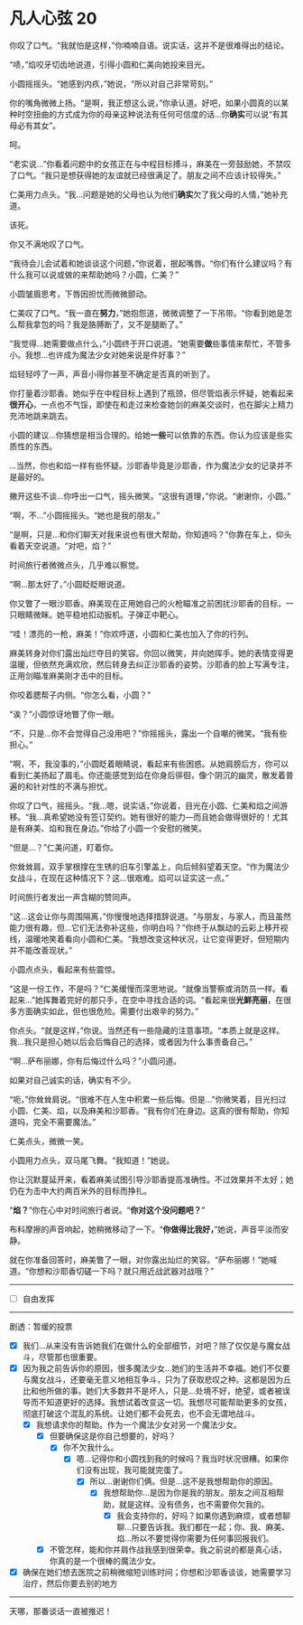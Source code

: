 # 凡人心弦 20

你叹了口气。“我就怕是这样，”你喃喃自语。说实话，这并不是很难得出的结论。

“啧，”焰咬牙切齿地说道，引得小圆和仁美向她投来目光。

小圆摇摇头。“她感到内疚，”她说，“所以对自己非常苛刻。”

你的嘴角微微上扬。“是啊，我正想这么说，”你承认道。好吧，如果小圆真的以某种时空扭曲的方式成为你的母亲这种说法有任何可信度的话...你**确实**可以说“有其母必有其女”。

呵。

“老实说...”你看着问题中的女孩正在与中程目标搏斗，麻美在一旁鼓励她，不禁叹了口气。“我只是想获得她的友谊就已经很满足了。朋友之间不应该计较得失。”

仁美用力点头。“我...问题是她的父母也认为他们**确实**欠了我父母的人情，”她补充道。

该死。

你又不满地叹了口气。

“我待会儿会试着和她谈谈这个问题，”你说着，抿起嘴唇。“你们有什么建议吗？有什么我可以说或做的来帮助她吗？小圆，仁美？”

小圆皱眉思考，下唇因担忧而微微颤动。

仁美叹了口气。“我一直在**努力**，”她抱怨道，微微调整了一下吊带。“你看到她是怎么帮我拿包的吗？我是胳膊断了，又不是腿断了。”

“我觉得...她需要做点什么，”小圆终于开口说道。“她需要**做**些事情来帮忙，不管多小。我想...也许成为魔法少女对她来说是件好事？”

焰轻轻哼了一声，声音小得你甚至不确定是否真的听到了。

你打量着沙耶香。她似乎在中程目标上遇到了瓶颈，但尽管焰表示怀疑，她看起来**很开心**，一点也不气馁，即使在和走过来检查她剑的麻美交谈时，也在脚尖上精力充沛地跳来跳去。

小圆的建议...你猜想是相当合理的。给她**一些**可以依靠的东西。你认为应该是些实质性的东西。

...当然，你也和焰一样有些怀疑。沙耶香毕竟是沙耶香，作为魔法少女的记录并不是最好的。

撇开这些不谈...你呼出一口气，摇头微笑。“这很有道理，”你说。“谢谢你，小圆。”

“啊，不...”小圆摇摇头。“她也是我的朋友。”

“是啊，只是...和你们聊天对我来说也有很大帮助，你知道吗？”你靠在车上，仰头看着天空说道。“对吧，焰？”

时间旅行者微微点头，几乎难以察觉。

“啊...那太好了，”小圆眨眨眼说道。

你又瞥了一眼沙耶香。麻美现在正用她自己的火枪瞄准之前困扰沙耶香的目标，一只眼睛微眯。她平稳地扣动扳机。子弹正中靶心。

“哇！漂亮的一枪，麻美！”你欢呼道，小圆和仁美也加入了你的行列。

麻美转身对你们露出灿烂夺目的笑容。你回以微笑，并向她挥手。她的表情变得更温暖，但依然充满欢欣，然后转身去纠正沙耶香的姿势。沙耶香的脸上写满专注，正用剑瞄准麻美刚才击中的目标。

你咬着腮帮子内侧。“你怎么看，小圆？”

“诶？”小圆惊讶地瞥了你一眼。

“不，只是...你不会觉得自己没用吧？”你摇摇头，露出一个自嘲的微笑。“我有些担心。”

“啊，不，我没事的，”小圆眨着眼睛说，看起来有些困惑。从她肩膀后方，你可以看到仁美扬起了眉毛。你还能感觉到焰在你身后徘徊，像个阴沉的幽灵，散发着普遍的和针对性的不满与担忧。

你叹了口气，摇摇头。“我...嗯，说实话，”你说着，目光在小圆、仁美和焰之间游移。“我...真希望她没有签订契约。她有很好的能力—而且她会做得很好的！尤其是有麻美、焰和我在身边。”你给了小圆一个安慰的微笑。

“但是...？”仁美问道，盯着你。

你耸耸肩，双手掌根撑在生锈的旧车引擎盖上，向后倾斜望着天空。“作为魔法少女战斗，在现在这种情况下？这...很艰难。焰可以证实这一点。”

时间旅行者发出一声含糊的赞同声。

“这...这会让你与周围隔离，”你慢慢地选择措辞说道。“与朋友，与家人，而且虽然能力很有趣，但...它们无法弥补这些，你明白吗？”你终于从飘动的云彩上移开视线，温暖地笑着看向小圆和仁美。“我想改变这种状况，让它变得更好，但短期内并不能改善现状。”

小圆点点头，看起来有些震惊。

“这是一份工作，不是吗？”仁美缓慢而深思地说。“就像当警察或消防员一样。看起来...”她挥舞着完好的那只手，在空中寻找合适的词。“看起来很**光鲜亮丽**，在很多方面确实如此，但也很危险。需要付出艰辛的努力。”

你点头。“就是这样，”你说。当然还有一些隐藏的注意事项。“本质上就是这样。我...我只是担心她以后会后悔自己的选择，或者因为什么事责备自己。”

“啊...萨布丽娜，你有后悔过什么吗？”小圆问道。

如果对自己诚实的话，确实有不少。

“呃，”你耸耸肩说。“很难不在人生中积累一些后悔。但是...”你微笑着，目光扫过小圆、仁美、焰，以及麻美和沙耶香。“我有你们在身边。这真的很有帮助，你知道吗，完全不需要魔法。”

仁美点头，微微一笑。

小圆用力点头，双马尾飞舞。“我知道！”她说。

你让沉默蔓延开来，看着麻美试图引导沙耶香提高准确性。不过效果并不太好；她仍在为击中大约两百米外的目标而挣扎。

“**焰？**”你在心中对时间旅行者说。“**你对这个没问题吧？**”

布料摩擦的声音响起，她稍微移动了一下。“**你做得比我好，**”她说，声音平淡而安静。

就在你准备回答时，麻美瞥了一眼，对你露出灿烂的笑容。“萨布丽娜！”她喊道。“你想和沙耶香切磋一下吗？就只用近战武器对战哦？”

---

- [ ] 自由发挥

---

剧透：暂缓的投票

- [x] 我们...从来没有告诉她我们在做什么的全部细节，对吧？除了仅仅是与魔女战斗，尽管那也很重要。
- [x] 因为我之前告诉你的原因，很多魔法少女...她们的生活并不幸福。她们不仅要与魔女战斗，还要毫无意义地相互争斗，只为了获取悲叹之种。这都是因为丘比和他所做的事。她们大多数并不是坏人，只是...处境不好，绝望，或者被误导而不知道更好的选择。我想试着改变这一切。我想尽可能帮助更多的女孩，彻底打破这个混乱的系统。让她们都不会死去，也不会无谓地战斗。
  - [x] 我想请求你的帮助。作为一个魔法少女对另一个魔法少女。
    - [x] 但要确保这是你自己想要的，好吗？
      - [x] 你不欠我什么。
        - [x] 嗯...记得你和小圆找到我的时候吗？我当时状况很糟。如果你们没有出现，我可能就完蛋了。
          - [x] 所以...谢谢你们俩。但是...这不是我想帮助你的原因。
            - [x] 我想帮助你...是因为你是我的朋友。朋友之间互相帮助，就是这样。没有债务，也不需要你欠我的。
              - [x] 我会支持你的，好吗？如果你遇到麻烦，或者想聊聊...只要告诉我。我们都在一起；你、我、麻美、焰...所以不要觉得你需要为任何事回报我们。
    - [x] 不管怎样，能和你并肩作战我感到很荣幸。我之前说的都是真心话，你真的是一个很棒的魔法少女。
- [x] 确保在她们想去医院之前稍微缩短训练时间；你想和沙耶香谈谈，她需要学习治疗，然后你要去别的地方

---

天哪，那番谈话一直被推迟！
